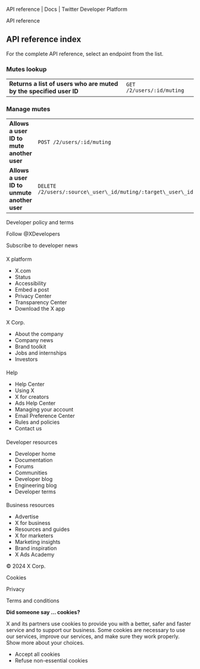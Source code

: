 
API reference | Docs | Twitter Developer Platform 

API reference

API reference index
-------------------

For the complete API reference, select an endpoint from the list.  

### Mutes lookup

|  |  |
| --- | --- |
| **Returns a list of users who are muted by the specified user ID** | `GET /2/users/:id/muting` |

### 

### Manage mutes

|  |  |
| --- | --- |
| **Allows a user ID to mute another user** | `POST /2/users/:id/muting` |
| **Allows a user ID to unmute another user** | `DELETE /2/users/:source\_user\_id/muting/:target\_user\_id` |

Developer policy and terms

Follow @XDevelopers

Subscribe to developer news

#### 
 X platform

* X.com
* Status
* Accessibility
* Embed a post
* Privacy Center
* Transparency Center
* Download the X app

#### 
 X Corp.

* About the company
* Company news
* Brand toolkit
* Jobs and internships
* Investors

#### 
 Help

* Help Center
* Using X
* X for creators
* Ads Help Center
* Managing your account
* Email Preference Center
* Rules and policies
* Contact us

#### 
 Developer resources

* Developer home
* Documentation
* Forums
* Communities
* Developer blog
* Engineering blog
* Developer terms

#### 
 Business resources

* Advertise
* X for business
* Resources and guides
* X for marketers
* Marketing insights
* Brand inspiration
* X Ads Academy

 © 2024 X Corp.

Cookies

Privacy

Terms and conditions

**Did someone say … cookies?**  

 X and its partners use cookies to provide you with a better, safer and
 faster service and to support our business. Some cookies are necessary to use
 our services, improve our services, and make sure they work properly.
 Show more about your choices.

* Accept all cookies
* Refuse non-essential cookies